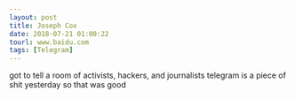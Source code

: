 ```yaml
---
layout: post
title: Joseph Cox
date: 2018-07-21 01:00:22
tourl: www.baidu.com
tags: [Telegram]
---
```

got to tell a room of activists, hackers, and journalists telegram is a piece of shit yesterday so that was good